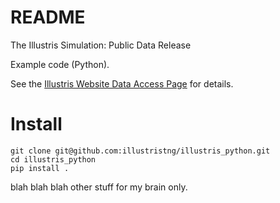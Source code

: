 # README #

The Illustris Simulation: Public Data Release

Example code (Python).

See the [Illustris Website Data Access Page](http://www.illustris-project.org/data/) for details.

# Install


```
git clone git@github.com:illustristng/illustris_python.git
cd illustris_python
pip install .
```
blah blah blah other stuff for my brain only. 
